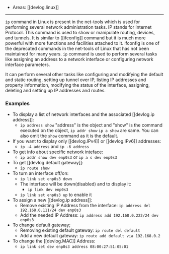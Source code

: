 
- Areas: [[devlog.linux]]

---

`ip` command in Linux is present in the net-tools which is used for performing several network administration tasks. IP stands for Internet Protocol. This command is used to show or manipulate routing, devices, and tunnels. It is similar to [[ifconfig]] command but it is much more powerful with more functions and facilities attached to it. ifconfig is one of the deprecated commands in the net-tools of Linux that has not been maintained for many years. `ip` command is used to perform several tasks like assigning an address to a network interface or configuring network interface parameters.

It can perform several other tasks like configuring and modifying the default and static routing, setting up tunnel over IP, listing IP addresses and property information, modifying the status of the interface, assigning, deleting and setting up IP addresses and routes.

### Examples

- To display a list of network interfaces and the associated [[devlog.ip address]]:
  - `ip address show` "address" is the object and "show" is the command executed on the object, `ip addr show` `ip a show` are same. You can also omit the `show` command as it is the default.
- If you want to display only [[devlog.IPv4]] or [[devlog.IPv6]] addresses:
  - `ip -4 address` and `ip -6 address`
- To get info about specific network inteface:
  - `ip addr show dev enp0s3` or `ip a s dev enp0s3`
- To get [[devlog.default gateway]]:
  - `ip route show`
- To turn an interface off/on:
  - `ip link set enp0s3 down`
  - The interface will be down(disabled) and to display it:
    - `ip link dev enp0s3`
  - `ip link set enp0s3 up` to enable it
- To assign a new [[devlog.ip address]]:
  - Remove existing IP Address from the interface: `ip address del 192.168.0.111/24 dev enp0s3`
  - Add the needed IP Address: `ip address add 192.168.0.222/24 dev enp0s3`
- To change default gateway;
  - Removing existing default gateway: `ip route del default`
  - Add a new default gateway: `ip route add default via 192.168.0.2`
- To change the [[devlog.MAC]] Address:
  - `ip link set dev enp0s3 address 08:00:27:51:05:01`
